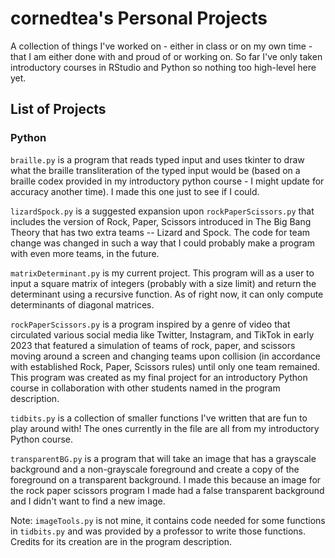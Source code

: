 # cornedtea's Personal Projects
A collection of things I've worked on - either in class or on my own time - that I am either done with and proud of or working on. So far I've only taken introductory courses in RStudio and Python so nothing too high-level here yet.

## List of Projects
### Python
`braille.py` is a program that reads typed input and uses tkinter to draw what the braille transliteration of the typed input would be (based on a braille codex provided in my introductory python course - I might update for accuracy another time). I made this one just to see if I could.

`lizardSpock.py` is a suggested expansion upon `rockPaperScissors.py` that includes the version of Rock, Paper, Scissors introduced in The Big Bang Theory that has two extra teams -- Lizard and Spock. The code for team change was changed in such a way that I could probably make a program with even more teams, in the future.

`matrixDeterminant.py` is my current project. This program will as a user to input a square matrix of integers (probably with a size limit) and return the determinant using a recursive function. As of right now, it can only compute determinants of diagonal matrices.

`rockPaperScissors.py` is a program inspired by a genre of video that circulated various social media like Twitter, Instagram, and TikTok in early 2023 that featured a simulation of teams of rock, paper, and scissors moving around a screen and changing teams upon collision (in accordance with established Rock, Paper, Scissors rules) until only one team remained. This program was created as my final project for an introductory Python course in collaboration with other students named in the program description.

`tidbits.py` is a collection of smaller functions I've written that are fun to play around with! The ones currently in the file are all from my introductory Python course.

`transparentBG.py` is a program that will take an image that has a grayscale background and a non-grayscale foreground and create a copy of the foreground on a transparent background. I made this because an image for the rock paper scissors program I made had a false transparent background and I didn't want to find a new image.

Note: `imageTools.py` is not mine, it contains code needed for some functions in `tidbits.py` and was provided by a professor to write those functions. Credits for its creation are in the program description.
